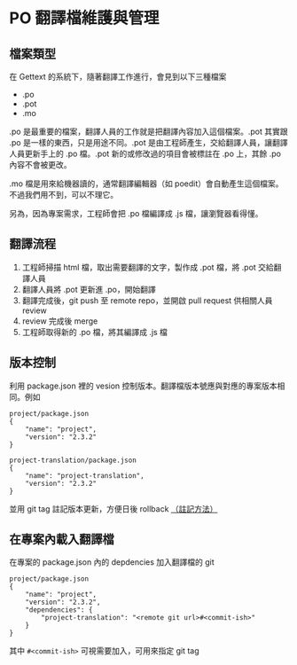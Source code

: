 # PO 翻譯檔維護與管理

## 檔案類型
在 Gettext 的系統下，隨著翻譯工作進行，會見到以下三種檔案

- .po
- .pot
- .mo

.po 是最重要的檔案，翻譯人員的工作就是把翻譯內容加入這個檔案。.pot 其實跟 .po 是一樣的東西，只是用途不同。.pot 是由工程師產生，交給翻譯人員，讓翻譯人員更新手上的 .po 檔。.pot 新的或修改過的項目會被標註在 .po 上，其餘 .po 內容不會被更改。

.mo 檔是用來給機器讀的，通常翻譯編輯器（如 poedit）會自動產生這個檔案。不過我們用不到，可以不理它。

另為，因為專案需求，工程師會把 .po 檔編譯成 .js 檔，讓瀏覽器看得懂。

## 翻譯流程

1. 工程師掃描 html 檔，取出需要翻譯的文字，製作成 .pot 檔，將 .pot 交給翻譯人員
2. 翻譯人員將 .pot 更新進 .po，開始翻譯
3. 翻譯完成後，git push 至 remote repo，並開啟 pull request 供相關人員 review
4. review 完成後 merge
5. 工程師取得新的 .po 檔，將其編譯成 .js 檔

## 版本控制

利用 package.json 裡的 vesion 控制版本。翻譯檔版本號應與對應的專案版本相同。例如

```
project/package.json
{
    "name": "project",
    "version": "2.3.2"
}
```

```
project-translation/package.json
{
    "name": "project-translation",
    "version": "2.3.2"
}
```

並用 git tag 註記版本更新，方便日後 rollback [（註記方法）](https://help.github.com/articles/about-releases/)

## 在專案內載入翻譯檔
在專案的 package.json 內的 depdencies 加入翻譯檔的 git

```
project/package.json
{
    "name": "project",
    "version": "2.3.2",
    "dependencies": {
        "project-translation": "<remote git url>#<commit-ish>"
    }
}
```
其中 `#<commit-ish>` 可視需要加入，可用來指定 git tag
